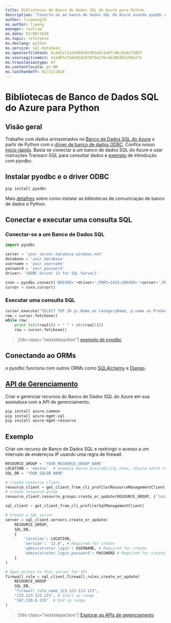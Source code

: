 ```yaml
---
title: Bibliotecas de Banco de Dados SQL do Azure para Python
description: "Conecte-se ao banco de dados SQL do Azure usando pyodbc e o driver ODBC ou gerencie as instâncias do SQL do Azure com a API de gerenciamento."
author: lisawong19
ms.author: liwong
manager: routlaw
ms.date: 01/09/2018
ms.topic: reference
ms.devlang: python
ms.service: sql-database
ms.openlocfilehash: 6c442a7a1e639938c993e8c1e6f74bc5e0a730b7
ms.sourcegitcommit: 41e90fe75de03d397079a276cdb388305290e27e
ms.translationtype: HT
ms.contentlocale: pt-BR
ms.lasthandoff: 02/23/2018
---
```

# <a name="azure-sql-database-libraries-for-python"></a>Bibliotecas de Banco de Dados SQL do Azure para Python

## <a name="overview"></a>Visão geral

Trabalhe com dados armazenados no [Banco de Dados SQL do Azure](/azure/sql-database/sql-database-technical-overview) a partir de Python com o [driver de banco de dados ODBC](https://github.com/mkleehammer/pyodbc/wiki/Drivers-and-Driver-Managers). Confira nosso [início rápido](https://docs.microsoft.com/azure/sql-database/sql-database-connect-query-python). Basta se conectar a um banco de dados SQL do Azure e usar instruções Transact-SQL para consultar dados e [exemplo](https://github.com/mkleehammer/pyodbc/wiki/Getting-started) de introdução com pyodbc.

## <a name="install-odbc-driver-and-pyodbc"></a>Instalar pyodbc e o driver ODBC

```bash
pip install pyodbc
```
Mais [detalhes](https://docs.microsoft.com/azure/sql-database/sql-database-connect-query-python#install-the-python-and-database-communication-libraries) sobre como instalar as bibliotecas de comunicação de banco de dados e Python.

## <a name="connect-and-execute-a-sql-query"></a>Conectar e executar uma consulta SQL

### <a name="connect-to-a-sql-database"></a>Conectar-se a um Banco de Dados SQL

```python
import pyodbc

server = 'your_server.database.windows.net'
database = 'your_database'
username = 'your_username'
password = 'your_password'
driver= '{ODBC Driver 13 for SQL Server}'

cnxn = pyodbc.connect('DRIVER='+driver+';PORT=1433;SERVER='+server+';PORT=1443;DATABASE='+database+';UID='+username+';PWD='+ password)
cursor = cnxn.cursor()
```

### <a name="execute-a-sql-query"></a>Executar uma consulta SQL

```python
cursor.execute("SELECT TOP 20 pc.Name as CategoryName, p.name as ProductName FROM [SalesLT].[ProductCategory] pc JOIN [SalesLT].[Product] p ON pc.productcategoryid = p.productcategoryid")
row = cursor.fetchone()
while row:
    print (str(row[0]) + " " + str(row[1]))
    row = cursor.fetchone()
```

> [!div class="nextstepaction"]
> [exemplo de pyodbc](https://github.com/mkleehammer/pyodbc/wiki/Getting-started)

## <a name="connecting-to-orms"></a>Conectando ao ORMs

o pyodbc funciona com outros ORMs como [SQLAlchemy](http://docs.sqlalchemy.org/en/latest/dialects/mssql.html?highlight=pyodbc#module-sqlalchemy.dialects.mssql.pyodbc) e [Django](https://github.com/lionheart/django-pyodbc/). 

## <a name="management-apipythonapioverviewazuresqlmanagement"></a>[API de Gerenciamento](/python/api/overview/azure/sql/management)

Criar e gerenciar recursos do Banco de Dados SQL do Azure em sua assinatura com a API de gerenciamento. 

```bash
pip install azure-common
pip install azure-mgmt-sql
pip install azure-mgmt-resource
```

## <a name="example"></a>Exemplo

Criar um recurso de Banco de Dados SQL e restringir o acesso a um intervalo de endereços IP usando uma regra de firewall.

```python
RESOURCE_GROUP = 'YOUR_RESOURCE_GROUP_NAME'
LOCATION = 'eastus'  # example Azure availability zone, should match resource group
SQL_DB = 'YOUR_SQLDB_NAME'

# create resource client
resource_client = get_client_from_cli_profile(ResourceManagementClient)
# create resource group
resource_client.resource_groups.create_or_update(RESOURCE_GROUP, {'location': LOCATION})

sql_client = get_client_from_cli_profile(SqlManagementClient)

# Create a SQL server
server = sql_client.servers.create_or_update(
    RESOURCE_GROUP,
    SQL_DB,
    {
        'location': LOCATION,
        'version': '12.0', # Required for create
        'administrator_login': USERNAME, # Required for create
        'administrator_login_password': PASSWORD # Required for create
    }
)

# Open access to this server for IPs
firewall_rule = sql_client.firewall_rules.create_or_update(
    RESOURCE_GROUP
    SQL_DB,
    "firewall_rule_name_123.123.123.123",
    "123.123.123.123", # Start ip range
    "167.220.0.235"  # End ip range
)
```
> [!div class="nextstepaction"]
> [Explorar as APIs de gerenciamento](/python/api/overview/azure/sql/management)


